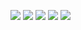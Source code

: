 ![](http://github-profile-summary-cards.vercel.app/api/cards/profile-details?username=sugikazu75&theme=nord_bright)
![](http://github-profile-summary-cards.vercel.app/api/cards/repos-per-language?username=sugikazu75&theme=nord_bright)
![](http://github-profile-summary-cards.vercel.app/api/cards/most-commit-language?username=sugikazu75&theme=nord_bright)
![](http://github-profile-summary-cards.vercel.app/api/cards/stats?username=sugikazu75&theme=nord_bright&)
![](http://github-profile-summary-cards.vercel.app/api/cards/productive-time?username=sugikazu75&theme=nord_bright&utcOffset=9)